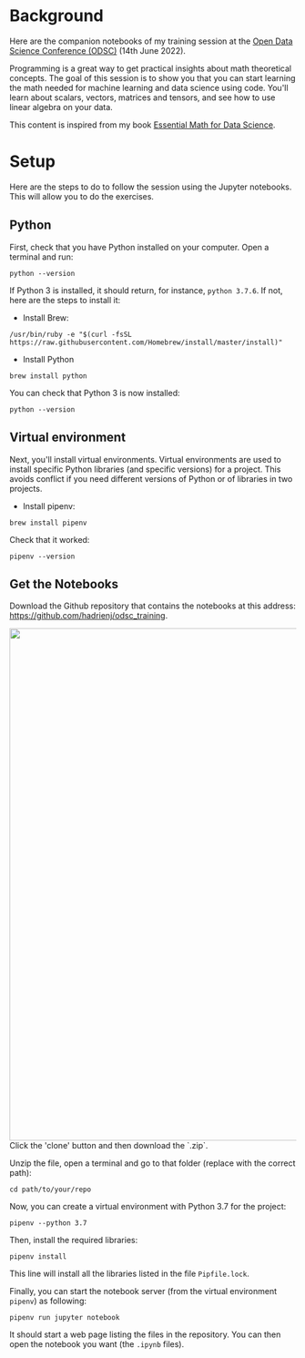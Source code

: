 # Background

Here are the companion notebooks of my training session at the [Open Data Science Conference (ODSC)](https://odsc.com/europe/) (14th June 2022).

Programming is a great way to get practical insights about math theoretical concepts. The goal of this session is to show you that you can start learning the math needed for machine learning and data science using code. You'll learn about scalars, vectors, matrices and tensors, and see how to use linear algebra on your data.

This content is inspired from my book [Essential Math for Data Science](https://www.essentialmathfordatascience.com/).

# Setup

Here are the steps to do to follow the session using the Jupyter notebooks. This will allow you to do the exercises.

## Python

First, check that you have Python installed on your computer. Open a terminal and run:

```
python --version
```

If Python 3 is installed, it should return, for instance, `python 3.7.6`. If not, here are the steps to install it:

- Install Brew:

```
/usr/bin/ruby -e "$(curl -fsSL https://raw.githubusercontent.com/Homebrew/install/master/install)"
```

- Install Python

```
brew install python
```

You can check that Python 3 is now installed:

```
python --version
```

## Virtual environment

Next, you'll install virtual environments. Virtual environments are used to install specific Python libraries (and specific versions) for a project. This avoids conflict if you need different versions of Python or of libraries in two projects.

- Install pipenv:

```
brew install pipenv
```

Check that it worked:

```
pipenv --version
```

## Get the Notebooks

Download the Github repository that contains the notebooks at this address: https://github.com/hadrienj/odsc_training.

<img src="images/setup.png" width="900">
Click the 'clone' button and then download the `.zip`.


Unzip the file, open a terminal and go to that folder (replace with the correct path):

```
cd path/to/your/repo
```

Now, you can create a virtual environment with Python 3.7 for the project:

```
pipenv --python 3.7
```

Then, install the required libraries:

```
pipenv install
```

This line will install all the libraries listed in the file `Pipfile.lock`.

Finally, you can start the notebook server (from the virtual environment `pipenv`) as following:

```
pipenv run jupyter notebook
```

It should start a web page listing the files in the repository. You can then open the notebook you want (the `.ipynb` files).
